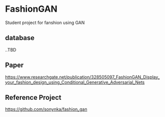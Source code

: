 # FashionGAN
Student project for fanshion using GAN

## database
..TBD

## Paper
https://www.researchgate.net/publication/328505097_FashionGAN_Display_your_fashion_design_using_Conditional_Generative_Adversarial_Nets

## Reference Project
https://github.com/sonynka/fashion_gan

